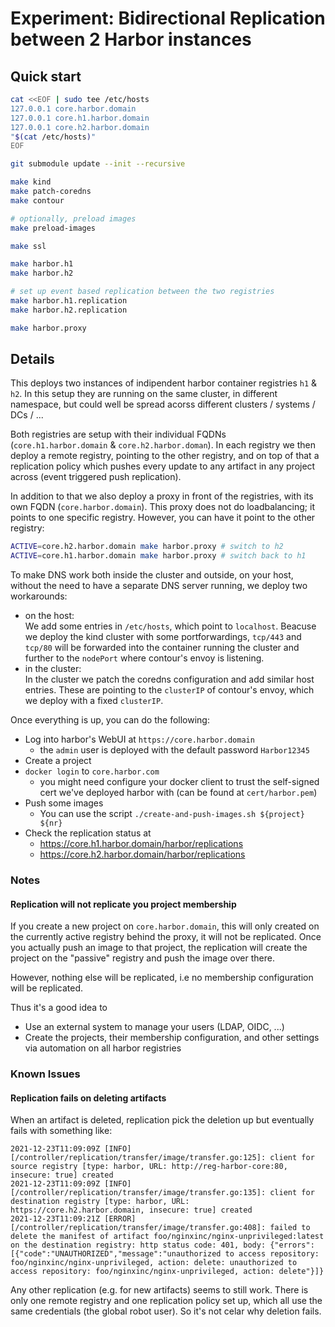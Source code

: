 # Experiment: Bidirectional Replication between 2 Harbor instances

## Quick start

```bash
cat <<EOF | sudo tee /etc/hosts
127.0.0.1 core.harbor.domain
127.0.0.1 core.h1.harbor.domain
127.0.0.1 core.h2.harbor.domain
"$(cat /etc/hosts)"
EOF

git submodule update --init --recursive

make kind
make patch-coredns
make contour

# optionally, preload images
make preload-images

make ssl

make harbor.h1
make harbor.h2

# set up event based replication between the two registries
make harbor.h1.replication
make harbor.h2.replication

make harbor.proxy
```

## Details

This deploys two instances of indipendent harbor container registries `h1` & `h2`. In this setup they are running on the same cluster, in different namespace, but could well be spread acorss different clusters / systems / DCs / ...

Both registries are setup with their individual FQDNs (`core.h1.harbor.domain` & `core.h2.harbor.doman`). In each registry we then deploy a remote registry, pointing to the other registry, and on top of that a replication policy which pushes every update to any artifact in any project across (event triggered push replication).

In addition to that we also deploy a proxy in front of the registries, with its own FQDN (`core.harbor.domain`). This proxy does not do loadbalancing; it points to one specific registry. However, you can have it point to the other registry:
```bash
ACTIVE=core.h2.harbor.domain make harbor.proxy # switch to h2
ACTIVE=core.h1.harbor.domain make harbor.proxy # switch back to h1
```

To make DNS work both inside the cluster and outside, on your host, without the need to have a separate DNS server running, we deploy two workarounds:
- on the host:  
  We add some entries in `/etc/hosts`, which point to `localhost`. Beacuse we deploy the kind cluster with some portforwardings, `tcp/443` and `tcp/80` will be forwarded into the container running the cluster and further to the `nodePort` where contour's envoy is listening.
- in the cluster:  
  In the cluster we patch the coredns configuration and add similar host entries. These are pointing to the `clusterIP` of contour's envoy, which we deploy with a fixed `clusterIP`.

Once everything is up, you can do the following:
- Log into harbor's WebUI at `https://core.harbor.domain`
	- the `admin` user is deployed with the default password `Harbor12345`
- Create a project
- `docker login` to `core.harbor.com`
	- you might need configure your docker client to trust the self-signed cert we've deployed harbor with (can be found at `cert/harbor.pem`)
- Push some images
	- You can use the script `./create-and-push-images.sh ${project} ${nr}`
- Check the replication status at
	- https://core.h1.harbor.domain/harbor/replications
	- https://core.h2.harbor.domain/harbor/replications

### Notes

#### Replication will not replicate you project membership

If you create a new project on `core.harbor.domain`, this will only created on the currently active registry behind the proxy, it will not be replicated. Once you actually push an image to that project, the replication will create the project on the "passive" registry and push the image over there.

However, nothing else will be replicated, i.e no membership configuration will be replicated.

Thus it's a good idea to
- Use an external system to manage your users (LDAP, OIDC, ...)
- Create the projects, their membership configuration, and other settings via automation on all harbor registries

### Known Issues

#### Replication fails on deleting artifacts

When an artifact is deleted, replication pick the deletion up but eventually fails with something like:
```
2021-12-23T11:09:09Z [INFO] [/controller/replication/transfer/image/transfer.go:125]: client for source registry [type: harbor, URL: http://reg-harbor-core:80, insecure: true] created
2021-12-23T11:09:09Z [INFO] [/controller/replication/transfer/image/transfer.go:135]: client for destination registry [type: harbor, URL: https://core.h2.harbor.domain, insecure: true] created
2021-12-23T11:09:21Z [ERROR] [/controller/replication/transfer/image/transfer.go:408]: failed to delete the manifest of artifact foo/nginxinc/nginx-unprivileged:latest on the destination registry: http status code: 401, body: {"errors":[{"code":"UNAUTHORIZED","message":"unauthorized to access repository: foo/nginxinc/nginx-unprivileged, action: delete: unauthorized to access repository: foo/nginxinc/nginx-unprivileged, action: delete"}]}
```

Any other replication (e.g. for new artifacts) seems to still work. There is only one remote registry and one replication policy set up, which all use the same credentials (the global robot user). So it's not celar why deletion fails.
